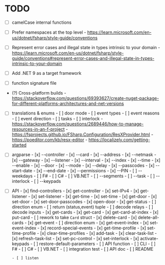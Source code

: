 # TODO

- [ ] camelCase internal functions
- [ ] Prefer namespaces at the top level
      - https://learn.microsoft.com/en-us/dotnet/fsharp/style-guide/conventions
- [ ] Represent error cases and illegal state in types intrinsic to your domain
      - https://learn.microsoft.com/en-us/dotnet/fsharp/style-guide/conventions#represent-error-cases-and-illegal-state-in-types-intrinsic-to-your-domain

- [ ] Add .NET 9 as a target framework
- [ ] function signature file
- (?) Cross-platform builds
      - https://stackoverflow.com/questions/69393627/create-nuget-package-for-different-platforms-architectures-and-net-versions

- [ ] translations & enums
      - [ ] door mode
      - [ ] event types
      - [ ] event reasons
      - [ ] event direction
      - [ ] tasks
      - [ ] interlock
      - https://stackoverflow.com/questions/2689446/how-to-manage-resources-in-an-f-project
      - https://fsprojects.github.io/FSharp.Configuration/ResXProvider.html
      - https://poeditor.com/kb/resx-editor
      - https://localizely.com/getting-started

- [ ] argparse
      - [x] --controller
      - [x] --card
      - [x] --address
      - [x] --netmask
      - [x] --gateway
      - [x] --listener
      - [x] --interval
      - [x] --index
      - [x] --time
      - [x] --enable
      - [x] --door
      - [x] --mode
      - [x] --delay
      - [x] --passcodes
      - [x] --start-date
      - [x] --end-date
      - [x] --permissions
      - [x] --PIN
      - [ ] --weekdays
            - [ ] F#
            - [ ] C#
            - [ ] VB.NET
      - [ ] --segments
      - [ ] --task
      - [ ] --interlock
      - [ ] --keypads

- [ ] API
      - [x] find-controllers
      - [x] get-controller
      - [x] set-IPv4
      - [x] get-listener
      - [x] set-listener
      - [x] get-time
      - [x] set-time
      - [x] get-door
      - [x] set-door
      - [x] set-door-passcodes
      - [x] open-door
      - [x] get-status
            - [ ] direction enum
            - [ ] return (status,event) tuple
            - [ ] decode relays
            - [ ] decode inputs
      - [x] get-cards
      - [x] get-card
      - [x] get-card-at-index
      - [x] put-card
            - [ ] rework to take `Card` struct
      - [x] delete-card
      - [x] delete-all-cards
      - [x] get-event
            - [ ] direction enum
      - [x] get-event-index
      - [x] set-event-index
      - [x] record-special-events
      - [x] get-time-profile
      - [x] set-time-profile
      - [x] clear-time-profiles
      - [x] add-task
      - [x] clear-task-list
      - [x] refresh-task-list
      - [x] set-pc-control
      - [x] set-interlock
      - [x] activate-keypads
      - [ ] restore-default-parameters
            - [ ] API function
            - [ ] CLI
                  - [ ] F#
                  - [ ] C#
                  - [ ] VB.NET
            - [ ] integration test
            - [ ] API doc
            - [ ] README
      
      - [ ] listen

